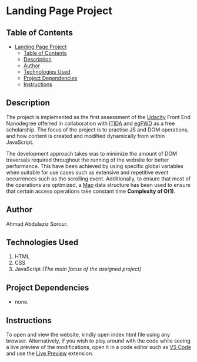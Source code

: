 # Landing Page Project

## Table of Contents

- [Landing Page Project](#landing-page-project)
  - [Table of Contents](#table-of-contents)
  - [Description](#description)
  - [Author](#author)
  - [Technologies Used](#technologies-used)
  - [Project Dependencies](#project-dependencies)
  - [Instructions](#instructions)

## Description

The project is implemented as the first assessment of the [Udacity](https://www.udacity.com/) Front End Nanodegree offerred in collaboration with [ITIDA](https://itida.gov.eg/English/Pages/default.aspx) and [egFWD](https://egfwd.com/) as a free scholarship.
The focus of the project is to practise JS and DOM operations, and how content is created and modified dynamically from within JavaScript.

The development approach takes was to minimize the amount of DOM traversals required throughout the running of the website for better performance. This have been achieved by using specific global variables when suitable for use cases such as extensive and repetitive event occurrences such as the scrolling event. Additionally, to ensure that most of the operations are optimized, a [Map](https://developer.mozilla.org/en-US/docs/Web/JavaScript/Reference/Global_Objects/Array/map) data structure has been used to ensure that certain access operations take constant time **Complexity of O(1)**.

## Author

Ahmad Abdulaziz Sorour.

## Technologies Used

1. HTML
2. CSS
3. JavaScript _(The main focus of the assigned project)_

## Project Dependencies

- none.

## Instructions

To open and view the website, kindly open index.html file using any browser.
Alternatively, if you wish to play around with the code while seeing a live preview of the modifications, open it in a code editor such as [VS Code](https://code.visualstudio.com/) and use the [Live Preview](https://marketplace.visualstudio.com/items?itemName=ritwickdey.LiveServer) extension.
